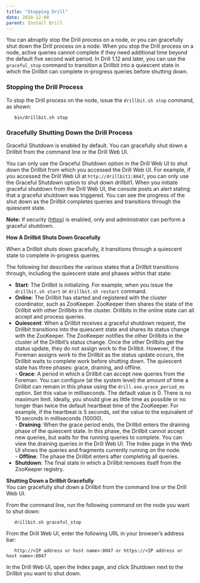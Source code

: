 ```yaml
---
title: "Stopping Drill"
date: 2018-12-08
parent: Install Drill
---
```


You can abruptly stop the Drill process on a node, or you can gracefully shut down the Drill process on a node. When you stop the Drill process on a node, active queries cannot complete if they need additional time beyond the default five second wait period. In Drill 1.12 and later, you can use the `graceful_stop` command to transition a Drillbit into a quiescent state in which the Drillbit can complete in-progress queries before shutting down.  

### Stopping the Drill Process
To stop the Drill process on the node, issue the `drillbit.sh stop` command, as shown:  

       bin/drillbit.sh stop   

### Gracefully Shutting Down the Drill Process

Graceful Shutdown is enabled by default. You can gracefully shut down a Drillbit from the command line or the Drill Web UI. 

You can only use the Graceful Shutdown option in the Drill Web UI to shut down the Drillbit from which you accessed the Drill Web UI. For example, if you accessed the Drill Web UI at `http://drillbit1:8047`, you can only use the Graceful Shutdown option to shut down drillbit1. When you initiate graceful shutdown from the Drill Web UI, the console posts an alert stating that a graceful shutdown was triggered. You can see the progress of the shut down as the Drillbit completes queries and transitions through the quiescent state. 

**Note:** If security ([https]({{site.baseurl}}/docs/configuring-web-console-and-rest-api-security/)) is enabled, only and administrator can perform a graceful shutdown.  

**How A Drillbit Shuts Down Gracefully**  

When a Drillbit shuts down gracefully, it transitions through a quiescent state to complete in-progress queries. 

The following list describes the various states that a Drillbit transitions through, including the quiescent state and phases within that state:  

- **Start**: The Drillbit is initializing. For example, when you issue the `drillbit.sh start` or `drillbit.sh restart` command.  
- **Online**: The Drillbit has started and registered with the cluster coordinator, such as ZooKeeper. ZooKeeper then shares the state of the Drillbit with other Drillbits in the cluster. Drillbits in the online state can all accept and process queries.  
- **Quiescent**: When a Drillbit receives a graceful shutdown request, the Drillbit transitions into the quiescent state and shares its status change with the ZooKeeper. The ZooKeeper notifies the other Drillbits in the cluster of the Drillbit’s status change. Once the other Drillbits get the status update, they do not assign work to the Drillbit. However, if the Foreman assigns work to the Drillbit as the status update occurs, the Drillbit waits to complete work before shutting down. The quiescent state has three phases: grace, draining, and offline.  
       - **Grace**: A period in which a Drillbit can accept new queries from the Foreman. You can configure (at the system level) the amount of time a Drillbit can remain in this phase using the `drill.exe.grace_period_ms` option. Set this value in milliseconds. The default value is 0. There is no maximum limit. Ideally, you should give as little time as possible or no longer than twice the default heartbeat time of the ZooKeeper. For example, if the heartbeat is 5 seconds, set the value to the equivalent of 10 seconds in milliseconds (10000).   
       - **Draining**:  When the grace period ends, the Drillbit enters the draining phase of the quiescent state. In this phase, the Drillbit cannot accept new queries, but waits for the running queries to complete. You can view the draining queries in the Drill Web UI. The Index page in the Web UI shows the queries and fragments currently running on the node.  
       - **Offline**: The phase the Drillbit enters after completing all queries.   
- **Shutdown**: The final state in which a Drillbit removes itself from the ZooKeeper registry.  

**Shutting Down a Drillbit Gracefully**  
You can gracefully shut down a Drillbit from the command line or the Drill Web UI. 
 
From the command line, run the following command on the node you want to shut down:  

       drillbit.sh graceful_stop

From the Drill Web UI, enter the following URL in your browser’s address bar:

       http://<IP address or host name>:8047 or https://<IP address or host name>:8047

In the Drill Web UI, open the Index page, and click Shutdown next to the Drillbit you want to shut down.
  





